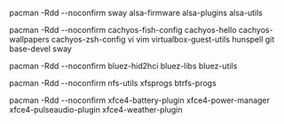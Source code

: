pacman -Rdd --noconfirm sway alsa-firmware alsa-plugins alsa-utils

pacman -Rdd --noconfirm cachyos-fish-config cachyos-hello cachyos-wallpapers cachyos-zsh-config vi vim virtualbox-guest-utils hunspell git base-devel sway

pacman -Rdd --noconfirm bluez-hid2hci bluez-libs bluez-utils

pacman -Rdd --noconfirm nfs-utils xfsprogs btrfs-progs

pacman -Rdd --noconfirm xfce4-battery-plugin xfce4-power-manager xfce4-pulseaudio-plugin xfce4-weather-plugin
